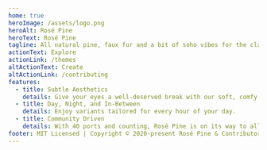 ```yaml
---
home: true
heroImage: /assets/logo.png
heroAlt: Rosé Pine
heroText: Rosé Pine
tagline: All natural pine, faux fur and a bit of soho vibes for the classy minimalist
actionText: Explore
actionLink: /themes
altActionText: Create
altActionLink: /contributing
features:
  - title: Subtle Aesthetics
    details: Give your eyes a well-deserved break with our soft, comfy palette.
  - title: Day, Night, and In-Between
    details: Enjoy variants tailored for every hour of your day.
  - title: Community Driven
    details: With 40 ports and counting, Rosé Pine is on its way to all your favorite platforms.
footer: MIT Licensed | Copyright © 2020-present Rosé Pine & Contributors
---
```

